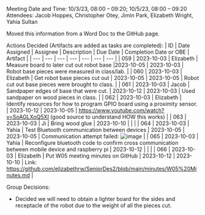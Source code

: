 Meeting Date and Time: 10/3/23, 08:00 – 09:20; 10/5/23, 08:00 – 09:20
Attendees: Jacob Hoppes, Christopher Otey, Jimin Park, Elizabeth Wright, Yahia Sultan

Moved this information from a Word Doc to the GitHub page.

Actions Decided (Artifacts are added as tasks are completed):
| ID | Date Assigned | Assignee | Description | Due Date | Completion Date or OBE | Artifact |
| --- | --- | --- | --- | --- | --- | --- |
| 059 | 2023-10-03 | Elizabeth | Measure board to later cut out robot base |2023-10-05  | 2023-10-03 | Robot base pieces were measured in class/lab. |
| 060 | 2023-10-03 | Elizabeth | Get robot base pieces cut out | 2023-10-05 | 2023-10-05 | Robot cut out base pieces were  brought to class. |
| 061 | 2023-10-03 | Jacob | Sandpaper edges of base that were cut. | 2023-10-12 | 2023-10-03 | Used sandpaper on wood pieces in class. |
| 062 | 2023-10-03 | Elizabeth | Identify resources for how to program GPIO board using a proximity sensor. | 2023-10-12 | 2023-10-05 | https://www.youtube.com/watch?v=SoAGLXoQ5XI (good source to understand HOW this works) |
| 063 | 2023-10-03 | Ji | Bring wood glue | 2023-10-10 |  |  |
| 064 | 2023-10-03 | Yahia | Test Bluetooth communication between devices | 2023-10-05 | 2023-10-05 | Communication attempt failed: ![image](https://github.com/elizabethrw/SeniorDes2/assets/77339445/ef8fe7f3-1853-4392-bcca-505a29ecd3b4) |
| 065 | 2023-10-03 | Yahia | Reconfigure bluetooth code to confirm cross communication between mobile device and raspberry pi | 2023-10-12 |  |  |
| 066 | 2023-10-03 | Elizabeth | Put W05 meeting minutes on GitHub | 2023-10-12 | 2023-10-10 | Link: https://github.com/elizabethrw/SeniorDes2/blob/main/minutes/W05%20Minutes.md |

Group Decisions:
 - Decided we will need to obtain a lighter board for the sides and receptacle of the robot due to the weight of all the pieces cut.
